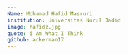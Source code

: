 ```yaml
---
Name: Mohamad Hafid Masruri
institution: Universitas Nurul Jadid
image: hafidz.jpg 
quote: i Am What I Think
github: ackerman17
---
```

